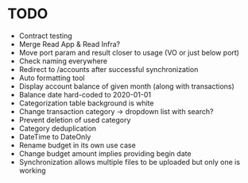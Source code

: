# TODO
- Contract testing
- Merge Read App & Read Infra?
- Move port param and result closer to usage (VO or just below port)
- Check naming everywhere
- Redirect to /accounts after successful synchronization
- Auto formatting tool
- Display account balance of given month (along with transactions)
- Balance date hard-coded to 2020-01-01
- Categorization table background is white
- Change transaction category -> dropdown list with search?
- Prevent deletion of used category
- Category deduplication
- DateTime to DateOnly
- Rename budget in its own use case
- Change budget amount implies providing begin date
- Synchronization allows multiple files to be uploaded but only one is working